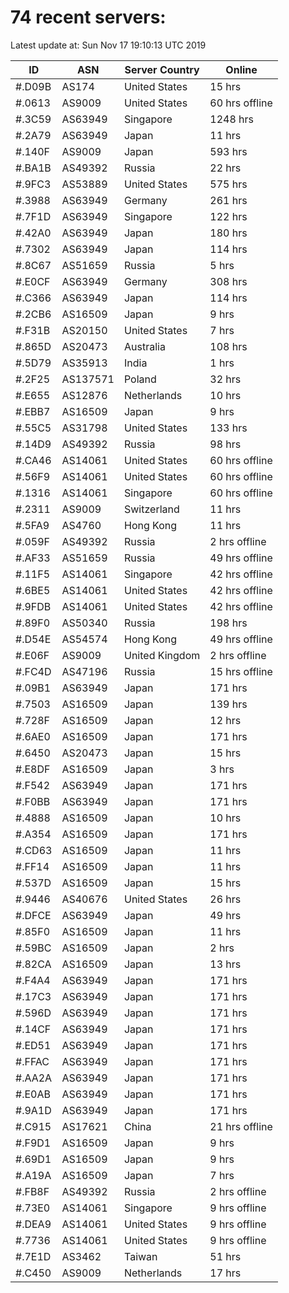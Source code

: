 # 74 recent servers:

Latest update at: Sun Nov 17 19:10:13 UTC 2019

| ID | ASN | Server Country | Online |
| -- | --- | -------------- | ------ |
| #.D09B | AS174 | United States | 15 hrs |
| #.0613 | AS9009 | United States | 60 hrs offline |
| #.3C59 | AS63949 | Singapore | 1248 hrs |
| #.2A79 | AS63949 | Japan | 11 hrs |
| #.140F | AS9009 | Japan | 593 hrs |
| #.BA1B | AS49392 | Russia | 22 hrs |
| #.9FC3 | AS53889 | United States | 575 hrs |
| #.3988 | AS63949 | Germany | 261 hrs |
| #.7F1D | AS63949 | Singapore | 122 hrs |
| #.42A0 | AS63949 | Japan | 180 hrs |
| #.7302 | AS63949 | Japan | 114 hrs |
| #.8C67 | AS51659 | Russia | 5 hrs |
| #.E0CF | AS63949 | Germany | 308 hrs |
| #.C366 | AS63949 | Japan | 114 hrs |
| #.2CB6 | AS16509 | Japan | 9 hrs |
| #.F31B | AS20150 | United States | 7 hrs |
| #.865D | AS20473 | Australia | 108 hrs |
| #.5D79 | AS35913 | India | 1 hrs |
| #.2F25 | AS137571 | Poland | 32 hrs |
| #.E655 | AS12876 | Netherlands | 10 hrs |
| #.EBB7 | AS16509 | Japan | 9 hrs |
| #.55C5 | AS31798 | United States | 133 hrs |
| #.14D9 | AS49392 | Russia | 98 hrs |
| #.CA46 | AS14061 | United States | 60 hrs offline |
| #.56F9 | AS14061 | United States | 60 hrs offline |
| #.1316 | AS14061 | Singapore | 60 hrs offline |
| #.2311 | AS9009 | Switzerland | 11 hrs |
| #.5FA9 | AS4760 | Hong Kong | 11 hrs |
| #.059F | AS49392 | Russia | 2 hrs offline |
| #.AF33 | AS51659 | Russia | 49 hrs offline |
| #.11F5 | AS14061 | Singapore | 42 hrs offline |
| #.6BE5 | AS14061 | United States | 42 hrs offline |
| #.9FDB | AS14061 | United States | 42 hrs offline |
| #.89F0 | AS50340 | Russia | 198 hrs |
| #.D54E | AS54574 | Hong Kong | 49 hrs offline |
| #.E06F | AS9009 | United Kingdom | 2 hrs offline |
| #.FC4D | AS47196 | Russia | 15 hrs offline |
| #.09B1 | AS63949 | Japan | 171 hrs |
| #.7503 | AS16509 | Japan | 139 hrs |
| #.728F | AS16509 | Japan | 12 hrs |
| #.6AE0 | AS16509 | Japan | 171 hrs |
| #.6450 | AS20473 | Japan | 15 hrs |
| #.E8DF | AS16509 | Japan | 3 hrs |
| #.F542 | AS63949 | Japan | 171 hrs |
| #.F0BB | AS63949 | Japan | 171 hrs |
| #.4888 | AS16509 | Japan | 10 hrs |
| #.A354 | AS16509 | Japan | 171 hrs |
| #.CD63 | AS16509 | Japan | 11 hrs |
| #.FF14 | AS16509 | Japan | 11 hrs |
| #.537D | AS16509 | Japan | 15 hrs |
| #.9446 | AS40676 | United States | 26 hrs |
| #.DFCE | AS63949 | Japan | 49 hrs |
| #.85F0 | AS16509 | Japan | 11 hrs |
| #.59BC | AS16509 | Japan | 2 hrs |
| #.82CA | AS16509 | Japan | 13 hrs |
| #.F4A4 | AS63949 | Japan | 171 hrs |
| #.17C3 | AS63949 | Japan | 171 hrs |
| #.596D | AS63949 | Japan | 171 hrs |
| #.14CF | AS63949 | Japan | 171 hrs |
| #.ED51 | AS63949 | Japan | 171 hrs |
| #.FFAC | AS63949 | Japan | 171 hrs |
| #.AA2A | AS63949 | Japan | 171 hrs |
| #.E0AB | AS63949 | Japan | 171 hrs |
| #.9A1D | AS63949 | Japan | 171 hrs |
| #.C915 | AS17621 | China | 21 hrs offline |
| #.F9D1 | AS16509 | Japan | 9 hrs |
| #.69D1 | AS16509 | Japan | 9 hrs |
| #.A19A | AS16509 | Japan | 7 hrs |
| #.FB8F | AS49392 | Russia | 2 hrs offline |
| #.73E0 | AS14061 | Singapore | 9 hrs offline |
| #.DEA9 | AS14061 | United States | 9 hrs offline |
| #.7736 | AS14061 | United States | 9 hrs offline |
| #.7E1D | AS3462 | Taiwan | 51 hrs |
| #.C450 | AS9009 | Netherlands | 17 hrs |

